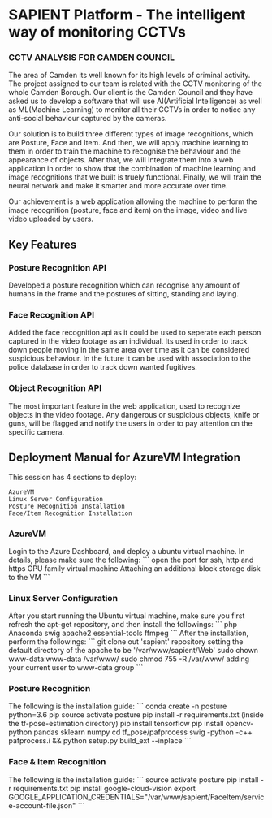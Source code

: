 <h1>SAPIENT Platform - The intelligent way of monitoring CCTVs</h1>

<h3>CCTV ANALYSIS FOR CAMDEN COUNCIL</h3>

The area of Camden its well known for its high levels of criminal activity. The project assigned to our team is related with the CCTV monitoring of the whole Camden Borough. Our client is the Camden Council and they have asked us to develop a software that will use AI(Artificial Intelligence) as well as ML(Machine Learning) to monitor all their CCTVs in order to notice any anti-social behaviour captured by the cameras. 

Our solution is to build three different types of image recognitions, which are Posture, Face and Item. And then, we will apply machine learning to them in order to train the machine to recognise the behaviour and the appearance of objects. After that, we will integrate them into a web application in order to show that the combination of machine learning and image recognitions that we built is truely functional. Finally, we will train the neural network and make it smarter and more accurate over time. 

Our achievement is a web application allowing the machine to perform the image recognition (posture, face and item) on the image, video and live video uploaded by users.

<h2>Key Features</h2>

<h3>Posture Recognition API</h3>
Developed a posture recognition which can recognise any amount of humans in the frame and the postures of sitting, standing and laying.

<h3>Face Recognition API</h3>
Added the face recognition api as it could be used to seperate each person captured in the video footage as an individual. Its used in order to track down people moving in the same area over time as it can be considered suspicious behaviour. In the future it can be used with association to the police database in order to track down wanted fugitives.

<h3>Object Recognition API</h3>
The most important feature in the web application, used to recognize objects in the video footage. Any dangerous or suspicious objects, knife or guns, will be flagged and notify the users in order to pay attention on the specific camera.

<h2>Deployment Manual for AzureVM Integration</h2>

This session has 4 sections to deploy:
```
AzureVM
Linux Server Configuration
Posture Recognition Installation
Face/Item Recognition Installation
```
<h3>AzureVM</h3>
Login to the Azure Dashboard, and deploy a ubuntu virtual machine. In details, please make sure the following:
```
open the port for ssh, http and https
GPU family virtual machine
Attaching an additional block storage disk to the VM
```
<h3>Linux Server Configuration</h3>
After you start running the Ubuntu virtual machine, make sure you first refresh the apt-get repository, and then install the followings:
```
php
Anaconda
swig
apache2
essential-tools
ffmpeg
```
After the installation, perform the followings:
```
git clone out 'sapient' repository
setting the default directory of the apache to be '/var/www/sapient/Web'
sudo chown www-data:www-data /var/www/
sudo chmod 755 -R /var/www/
adding your current user to www-data group
```
<h3>Posture Recognition</h3>
The following is the installation guide:
```
conda create -n posture python=3.6 pip
source activate posture
pip install -r requirements.txt (inside the tf-pose-estimation directory)
pip install tensorflow
pip install opencv-python pandas sklearn numpy
cd tf_pose/pafprocess
swig -python -c++ pafprocess.i && python setup.py build_ext --inplace
```
<h3>Face & Item Recognition</h3>
The following is the installation guide:
```
source activate posture
pip install -r requirements.txt
pip install google-cloud-vision
export GOOGLE_APPLICATION_CREDENTIALS="/var/www/sapient/FaceItem/service-account-file.json"
```
